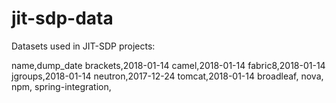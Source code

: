 # jit-sdp-data
Datasets used in JIT-SDP projects:

name,dump_date
brackets,2018-01-14
camel,2018-01-14
fabric8,2018-01-14
jgroups,2018-01-14
neutron,2017-12-24
tomcat,2018-01-14
broadleaf,
nova,
npm,
spring-integration,